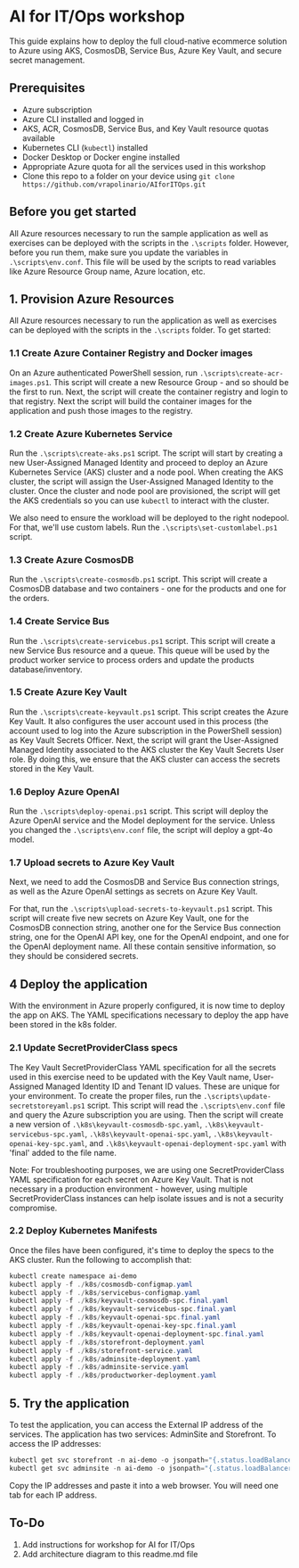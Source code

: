 # AI for IT/Ops workshop

This guide explains how to deploy the full cloud-native ecommerce solution to Azure using AKS, CosmosDB, Service Bus, Azure Key Vault, and secure secret management.

## Prerequisites

- Azure subscription
- Azure CLI installed and logged in
- AKS, ACR, CosmosDB, Service Bus, and Key Vault resource quotas available
- Kubernetes CLI (`kubectl`) installed
- Docker Desktop or Docker engine installed
- Appropriate Azure quota for all the services used in this workshop
- Clone this repo to a folder on your device using `git clone https://github.com/vrapolinario/AIforITOps.git`

## Before you get started

All Azure resources necessary to run the sample application as well as exercises can be deployed with the scripts in the `.\scripts` folder. However, before you run them, make sure you update the variables in `.\scripts\env.conf`. This file will be used by the scripts to read variables like Azure Resource Group name, Azure location, etc.

## 1. Provision Azure Resources

All Azure resources necessary to run the application as well as exercises can be deployed with the scripts in the `.\scripts` folder. To get started:

### 1.1 Create Azure Container Registry and Docker images

On an Azure authenticated PowerShell session, run `.\scripts\create-acr-images.ps1`. This script will create a new Resource Group - and so should be the first to run. Next, the script will create the container registry and login to that registry. Next the script will build the container images for the application and push those images to the registry.

### 1.2 Create Azure Kubernetes Service

Run the `.\scripts\create-aks.ps1` script. The script will start by creating a new User-Assigned Managed Identity and proceed to deploy an Azure Kubernetes Service (AKS) cluster and a node pool. When creating the AKS cluster, the script will assign the User-Assigned Managed Identity to  the cluster. Once the cluster and node pool are provisioned, the script will get the AKS credentials so you can use `kubectl` to interact with the cluster.

We also need to ensure the workload will be deployed to the right nodepool. For that, we'll use custom labels. Run the `.\scripts\set-customlabel.ps1` script.

### 1.3 Create Azure CosmosDB

Run the `.\scripts\create-cosmosdb.ps1` script. This script will create a CosmosDB database and two containers - one for the products and one for the orders.

### 1.4 Create Service Bus

Run the `.\scripts\create-servicebus.ps1` script. This script will create a new Service Bus resource and a queue. This queue will be used by the product worker service to process orders and update the products database/inventory.

### 1.5 Create Azure Key Vault

Run the `.\scripts\create-keyvault.ps1` script. This script creates the Azure Key Vault. It also configures the user account used in this process (the account used to log into the Azure subscription in the PowerShell session) as Key Vault Secrets Officer. Next, the script will grant the User-Assigned Managed Identity associated to the AKS cluster the Key Vault Secrets User role. By doing this, we ensure that the AKS cluster can access the secrets stored in the Key Vault.

### 1.6 Deploy Azure OpenAI

Run the `.\scripts\deploy-openai.ps1` script. This script will deploy the Azure OpenAI service and the Model deployment for the service. Unless you changed the `.\scripts\env.conf` file, the script will deploy a gpt-4o model.

### 1.7 Upload secrets to Azure Key Vault

Next, we need to add the CosmosDB and Service Bus connection strings, as well as the Azure OpenAI settings as secrets on Azure Key Vault.

For that, run the `.\scripts\upload-secrets-to-keyvault.ps1` script. This script will create five new secrets on Azure Key Vault, one for the CosmosDB connection string, another one for the Service Bus connection string, one for the OpenAI API key, one for the OpenAI endpoint, and one for the OpenAI deployment name. All these contain sensitive information, so they should be considered secrets.

## 4 Deploy the application

With the environment in Azure properly configured, it is now time to deploy the app on AKS. The YAML specifications necessary to deploy the app have been stored in the k8s folder.

### 2.1 Update SecretProviderClass specs

 The Key Vault SecretProviderClass YAML specification for all the secrets used in this exercise need to be updated with the Key Vault name, User-Assigned Managed Identity ID and Tenant ID values. These are unique for your environment. To create the proper files, run the `.\scripts\update-secretstoreyaml.ps1` script. This script will read the `.\scripts\env.conf` file and query the Azure subscription you are using. Then the script will create a new version of `.\k8s\keyvault-cosmosdb-spc.yaml`, `.\k8s\keyvault-servicebus-spc.yaml`, `.\k8s\keyvault-openai-spc.yaml`, `.\k8s\keyvault-openai-key-spc.yaml`, and `.\k8s\keyvault-openai-deployment-spc.yaml` with 'final' added to the file name.

 Note: For troubleshooting purposes, we are using one SecretProviderClass YAML specification for each secret on Azure Key Vault. That is not necessary in a production environment - however, using multiple SecretProviderClass instances can help isolate issues and is not a security compromise.

### 2.2 Deploy Kubernetes Manifests

Once the files have been configured, it's time to deploy the specs to the AKS cluster. Run the following to accomplish that:

```powershell
kubectl create namespace ai-demo
kubectl apply -f ./k8s/cosmosdb-configmap.yaml
kubectl apply -f ./k8s/servicebus-configmap.yaml
kubectl apply -f ./k8s/keyvault-cosmosdb-spc.final.yaml
kubectl apply -f ./k8s/keyvault-servicebus-spc.final.yaml
kubectl apply -f ./k8s/keyvault-openai-spc.final.yaml
kubectl apply -f ./k8s/keyvault-openai-key-spc.final.yaml
kubectl apply -f ./k8s/keyvault-openai-deployment-spc.final.yaml
kubectl apply -f ./k8s/storefront-deployment.yaml
kubectl apply -f ./k8s/storefront-service.yaml
kubectl apply -f ./k8s/adminsite-deployment.yaml
kubectl apply -f ./k8s/adminsite-service.yaml
kubectl apply -f ./k8s/productworker-deployment.yaml
```

## 5. Try the application

To test the application, you can access the External IP address of the services. The application has two services: AdminSite and Storefront. To access the IP addresses:

```powershell
kubectl get svc storefront -n ai-demo -o jsonpath="{.status.loadBalancer.ingress[0].ip}"
kubectl get svc adminsite -n ai-demo -o jsonpath="{.status.loadBalancer.ingress[0].ip}"
```

Copy the IP addresses and paste it into a web browser. You will need one tab for each IP address.

## To-Do

1. Add instructions for workshop for AI for IT/Ops
2. Add architecture diagram to this readme.md file
